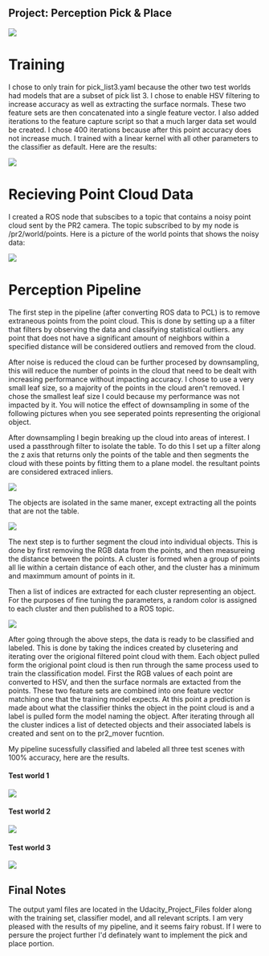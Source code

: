 ## Project: Perception Pick & Place


![](pics/default_scene.png)

# Training
I chose to only train for pick_list3.yaml because the other two test worlds had models that are a subset of pick list 3. I chose to enable HSV filtering to increase accuracy as well as extracting the surface normals. These two feature sets are then concatenated into a single feature vector. I also added iterations to the feature capture script so that a much larger data set would be created. I chose 400 iterations because after this point accuracy does not increase much. I trained with a linear kernel with all other parameters to the classifier as default. Here are the results:

![](pics/training_pick3.png)


# Recieving Point Cloud Data

I created a ROS node that subscibes to a topic that contains a noisy point cloud sent by the PR2 camera. 
The topic subscribed to by my node is /pr2/world/points. 
Here is a picture of the world points that shows the noisy data:

![](pics/world_points.png)

# Perception Pipeline

The first step in the pipeline (after converting ROS data to PCL)  is to remove extraneous points from the point cloud. This is done by setting up a a filter that filters by observing the data and classifying statistical outliers. any point that does not have a significant amount of neighbors within a specified distance will be considered outliers and removed from the cloud. 

After noise is reduced the cloud can be further procesed by downsampling, this will reduce the number of points in the cloud that need to be dealt with increasing performance without impacting accuracy. I chose to use a very small leaf size, so a majority of the points in the cloud aren't removed. I chose the smallest leaf size I could because my performance was not impacted by it. You will notice the effect of downsampling in some of the following pictures when you see seperated points representing the origional object. 
 
 After downsampling I begin breaking up the cloud into areas of interest. I used a passthrough filter to isolate the table. To do this I set up a filter along the z axis that returns only the points of the table and then segments the cloud with these points by fitting them to a plane model. the resultant points are considered extraced inliers. 
 
 ![](pics/table.png)
 
 The objects are isolated in the same maner,  except extracting all the points that are not the table. 
 
 ![](pics/testworld1.png)
 
 The next step is to further segment the cloud into individual objects. This is done by first removing the RGB data from the points, and then measureing the distance between the points. A cluster is formed when a group of points all lie within a certain distance of each other, and the cluster has a minimum and maximmum amount of points in it.
 
 Then a list of indices are extracted for each cluster representing an object. 
 For the purposes of fine tuning the parameters, a random color is assigned to each cluster and then published to a ROS topic. 
 
 ![](pics/clustering.png)
 
  
  After going through the above steps, the data is ready to be classified and labeled. This is done by taking the indices created by clusetering and iterating over the origional filtered point cloud with them. Each object pulled form the origional point cloud is then run through the same process used to train the classification model. First the RGB values of each point are converted to HSV, and then the surface normals are extacted from the points. These two feature sets are combined into one feature vector matching one that the training model expects.  At this point a prediction is made about what the classifier thinks the object in the point cloud is and a label is pulled form the model naming the object.  After iterating through all the cluster indices a list of detected objects and their associated labels is created and sent on to the pr2_mover fucntion. 
  
  My pipeline sucessfully classified and labeled all three test scenes with 100% accuracy, here are the results. 
  
#### Test world 1
  ![](pics/testworld1.png)
#### Test world 2
  ![](pics/testworld2.png)
#### Test world 3
  ![](pics/testworld3.png)
## Final Notes

The output yaml files are located in the Udacity_Project_Files folder along with the training set, classifier model, and all relevant scripts. I am very pleased with the results of my pipeline, and it seems fairy robust. If I were to persure the project further I'd definately want to implement the pick and place portion. 
  
  